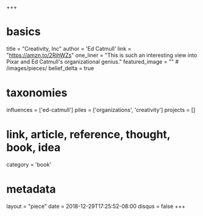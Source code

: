 +++
# basics
title     		 = "Creativity, Inc"
author    		 = 'Ed Catmull'
link      		 = "https://amzn.to/2RihWZs"
one_liner 		 = "This is such an interesting view into Pixar and Ed Catmull's organizational genius."
featured_image = "" # /images/pieces/
belief_delta	 = true

# taxonomies
influences		 = ['ed-catmull']
piles     		 = ['organizations', 'creativity']
projects			 = []

# link, article, reference, thought, book, idea
category  		 = 'book' 

# metadata
layout	    	 = "piece"
date      		 = 2018-12-29T17:25:52-08:00
disqus    		 = false
+++

